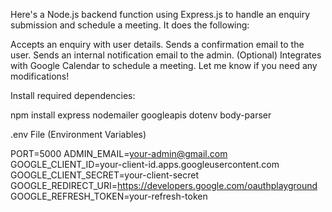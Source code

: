 Here's a Node.js backend function using Express.js to handle an enquiry submission and schedule a meeting. It does the following:

Accepts an enquiry with user details.
Sends a confirmation email to the user.
Sends an internal notification email to the admin.
(Optional) Integrates with Google Calendar to schedule a meeting.
Let me know if you need any modifications!

Install required dependencies:

npm install express nodemailer googleapis dotenv body-parser

.env File (Environment Variables)




PORT=5000
ADMIN_EMAIL=your-admin@gmail.com
GOOGLE_CLIENT_ID=your-client-id.apps.googleusercontent.com
GOOGLE_CLIENT_SECRET=your-client-secret
GOOGLE_REDIRECT_URI=https://developers.google.com/oauthplayground
GOOGLE_REFRESH_TOKEN=your-refresh-token
